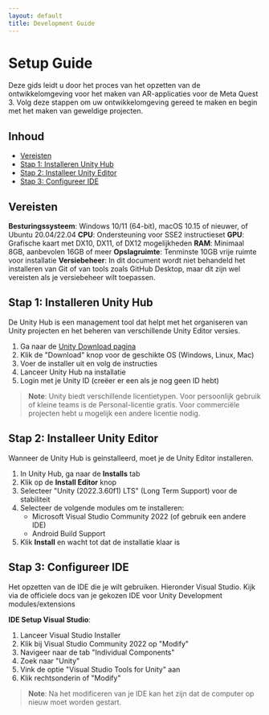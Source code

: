 ```yaml
---
layout: default
title: Development Guide
---
```


# Setup Guide

Deze gids leidt u door het proces van het opzetten van de ontwikkelomgeving voor het maken van AR-applicaties voor de Meta Quest 3.
Volg deze stappen om uw ontwikkelomgeving gereed te maken en begin met het maken van geweldige projecten.

## Inhoud
- [Vereisten](#vereisten)
- [Stap 1: Installeren Unity Hub](#stap-1-installeren-unity-hub)
- [Stap 2: Installeer Unity Editor](#stap-2-installeer-unity-editor)
- [Stap 3: Configureer IDE](#stap-3-configureer-ide)

## Vereisten

**Besturingssysteem**: Windows 10/11 (64-bit), macOS 10.15 of nieuwer, of Ubuntu 20.04/22.04
**CPU**: Ondersteuning voor SSE2 instructieset
**GPU**: Grafische kaart met DX10, DX11, of DX12 mogelijkheden
**RAM**: Minimaal 8GB, aanbevolen 16GB of meer
**Opslagruimte**: Tenminste 10GB vrije ruimte voor installatie
**Versiebeheer**: In dit document wordt niet behandeld het installeren van Git of van tools zoals GitHub Desktop, maar dit zijn wel vereisten als je versiebeheer wilt toepassen.

## Stap 1: Installeren Unity Hub

De Unity Hub is een management tool dat helpt met het organiseren van Unity projecten en het beheren van verschillende Unity Editor versies.

1. Ga naar de [Unity Download pagina](https://unity.com/download)
2. Klik de "Download" knop voor de geschikte OS (Windows, Linux, Mac)
3. Voer de installer uit en volg de instructies
4. Lanceer Unity Hub na installatie
5. Login met je Unity ID (creëer er een als je nog geen ID hebt)

> **Note**: Unity biedt verschillende licentietypen. Voor persoonlijk gebruik of kleine teams is de Personal-licentie gratis. Voor commerciële projecten hebt u mogelijk een andere licentie nodig.

## Stap 2: Installeer Unity Editor

Wanneer de Unity Hub is geinstalleerd, moet je de Unity Editor installeren.

1. In Unity Hub, ga naar de **Installs** tab
2. Klik op de **Install Editor** knop
3. Selecteer "Unity (2022.3.60f1) LTS" (Long Term Support) voor de stabiliteit
4. Selecteer de volgende modules om te installeren:
   - Microsoft Visual Studio Community 2022 (of gebruik een andere IDE)
   - Android Build Support
5. Klik **Install** en wacht tot dat de installatie klaar is

## Stap 3: Configureer IDE

Het opzetten van de IDE die je wilt gebruiken. Hieronder Visual Studio.
Kijk via de officiele docs van je gekozen IDE voor Unity Development modules/extensions

**IDE Setup Visual Studio**:
   1. Lanceer Visual Studio Installer
   2. Klik bij Visual Studio Community 2022 op "Modify"
   3. Navigeer naar de tab "Individual Components"
   4. Zoek naar "Unity"
   5. Vink de optie "Visual Studio Tools for Unity" aan
   6. Klik rechtsonderin of "Modify"

> **Note**: Na het modificeren van je IDE kan het zijn dat de computer op nieuw moet worden gestart.

